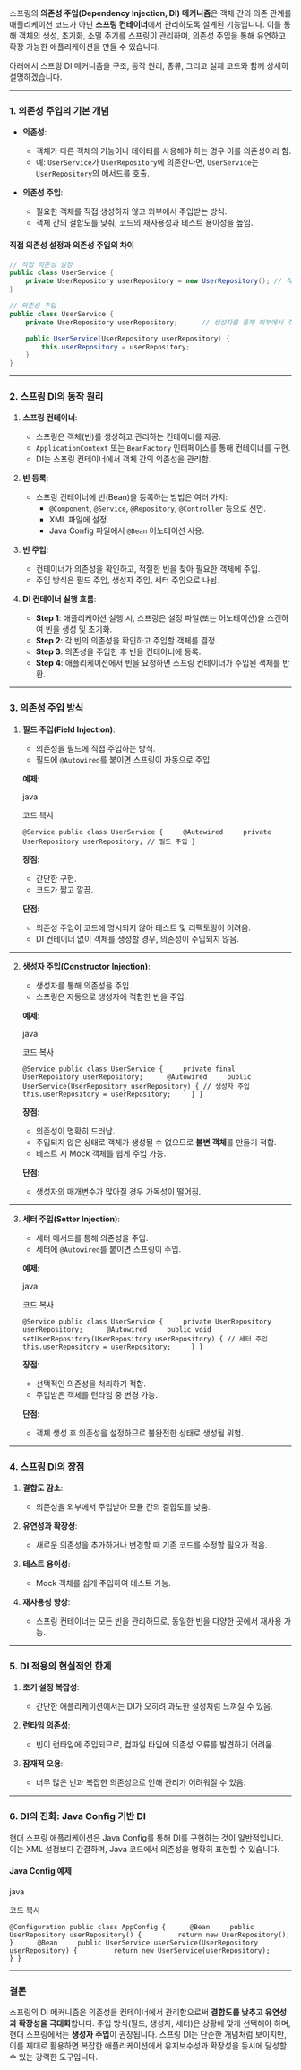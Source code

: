 스프링의 **의존성 주입(Dependency Injection, DI) 메커니즘**은 객체 간의 의존 관계를 애플리케이션 코드가 아닌 **스프링 컨테이너**에서 관리하도록 설계된 기능입니다. 이를 통해 객체의 생성, 초기화, 소멸 주기를 스프링이 관리하며, 의존성 주입을 통해 유연하고 확장 가능한 애플리케이션을 만들 수 있습니다.

아래에서 스프링 DI 메커니즘을 구조, 동작 원리, 종류, 그리고 실제 코드와 함께 상세히 설명하겠습니다.

---

### **1. 의존성 주입의 기본 개념**

- **의존성**:
    
    - 객체가 다른 객체의 기능이나 데이터를 사용해야 하는 경우 이를 의존성이라 함.
    - 예: `UserService`가 `UserRepository`에 의존한다면, `UserService`는 `UserRepository`의 메서드를 호출.
- **의존성 주입**:
    
    - 필요한 객체를 직접 생성하지 않고 외부에서 주입받는 방식.
    - 객체 간의 결합도를 낮춰, 코드의 재사용성과 테스트 용이성을 높임.

#### **직접 의존성 설정과 의존성 주입의 차이**
```java
// 직접 의존성 설정 
public class UserService {     
	private UserRepository userRepository = new UserRepository(); // 직접 객체 생성 
}  

// 의존성 주입 
public class UserService {     
	private UserRepository userRepository;      // 생성자를 통해 외부에서 주입     

	public UserService(UserRepository userRepository) {
		this.userRepository = userRepository;     
	} 
}
```
---

### **2. 스프링 DI의 동작 원리**

1. **스프링 컨테이너**:
    
    - 스프링은 객체(빈)를 생성하고 관리하는 컨테이너를 제공.
    - `ApplicationContext` 또는 `BeanFactory` 인터페이스를 통해 컨테이너를 구현.
    - DI는 스프링 컨테이너에서 객체 간의 의존성을 관리함.
2. **빈 등록**:
    
    - 스프링 컨테이너에 빈(Bean)을 등록하는 방법은 여러 가지:
        - `@Component`, `@Service`, `@Repository`, `@Controller` 등으로 선언.
        - XML 파일에 설정.
        - Java Config 파일에서 `@Bean` 어노테이션 사용.
3. **빈 주입**:
    
    - 컨테이너가 의존성을 확인하고, 적절한 빈을 찾아 필요한 객체에 주입.
    - 주입 방식은 필드 주입, 생성자 주입, 세터 주입으로 나뉨.
4. **DI 컨테이너 실행 흐름**:
    
    - **Step 1**: 애플리케이션 실행 시, 스프링은 설정 파일(또는 어노테이션)을 스캔하여 빈을 생성 및 초기화.
    - **Step 2**: 각 빈의 의존성을 확인하고 주입할 객체를 결정.
    - **Step 3**: 의존성을 주입한 후 빈을 컨테이너에 등록.
    - **Step 4**: 애플리케이션에서 빈을 요청하면 스프링 컨테이너가 주입된 객체를 반환.

---

### **3. 의존성 주입 방식**

1. **필드 주입(Field Injection)**:
    
    - 의존성을 필드에 직접 주입하는 방식.
    - 필드에 `@Autowired`를 붙이면 스프링이 자동으로 주입.
    
    **예제**:
    
    java
    
    코드 복사
    
    `@Service public class UserService {     @Autowired     private UserRepository userRepository; // 필드 주입 }`
    
    **장점**:
    
    - 간단한 구현.
    - 코드가 짧고 깔끔.
    
    **단점**:
    
    - 의존성 주입이 코드에 명시되지 않아 테스트 및 리팩토링이 어려움.
    - DI 컨테이너 없이 객체를 생성할 경우, 의존성이 주입되지 않음.

---

2. **생성자 주입(Constructor Injection)**:
    
    - 생성자를 통해 의존성을 주입.
    - 스프링은 자동으로 생성자에 적합한 빈을 주입.
    
    **예제**:
    
    java
    
    코드 복사
    
    `@Service public class UserService {     private final UserRepository userRepository;      @Autowired     public UserService(UserRepository userRepository) { // 생성자 주입         this.userRepository = userRepository;     } }`
    
    **장점**:
    
    - 의존성이 명확히 드러남.
    - 주입되지 않은 상태로 객체가 생성될 수 없으므로 **불변 객체**를 만들기 적합.
    - 테스트 시 Mock 객체를 쉽게 주입 가능.
    
    **단점**:
    
    - 생성자의 매개변수가 많아질 경우 가독성이 떨어짐.

---

3. **세터 주입(Setter Injection)**:
    
    - 세터 메서드를 통해 의존성을 주입.
    - 세터에 `@Autowired`를 붙이면 스프링이 주입.
    
    **예제**:
    
    java
    
    코드 복사
    
    `@Service public class UserService {     private UserRepository userRepository;      @Autowired     public void setUserRepository(UserRepository userRepository) { // 세터 주입         this.userRepository = userRepository;     } }`
    
    **장점**:
    
    - 선택적인 의존성을 처리하기 적합.
    - 주입받은 객체를 런타임 중 변경 가능.
    
    **단점**:
    
    - 객체 생성 후 의존성을 설정하므로 불완전한 상태로 생성될 위험.

---

### **4. 스프링 DI의 장점**

1. **결합도 감소**:
    
    - 의존성을 외부에서 주입받아 모듈 간의 결합도를 낮춤.
2. **유연성과 확장성**:
    
    - 새로운 의존성을 추가하거나 변경할 때 기존 코드를 수정할 필요가 적음.
3. **테스트 용이성**:
    
    - Mock 객체를 쉽게 주입하여 테스트 가능.
4. **재사용성 향상**:
    
    - 스프링 컨테이너는 모든 빈을 관리하므로, 동일한 빈을 다양한 곳에서 재사용 가능.

---

### **5. DI 적용의 현실적인 한계**

1. **초기 설정 복잡성**:
    
    - 간단한 애플리케이션에서는 DI가 오히려 과도한 설정처럼 느껴질 수 있음.
2. **런타임 의존성**:
    
    - 빈이 런타임에 주입되므로, 컴파일 타임에 의존성 오류를 발견하기 어려움.
3. **잠재적 오용**:
    
    - 너무 많은 빈과 복잡한 의존성으로 인해 관리가 어려워질 수 있음.

---

### **6. DI의 진화: Java Config 기반 DI**

현대 스프링 애플리케이션은 Java Config를 통해 DI를 구현하는 것이 일반적입니다. 이는 XML 설정보다 간결하며, Java 코드에서 의존성을 명확히 표현할 수 있습니다.

#### **Java Config 예제**

java

코드 복사

`@Configuration public class AppConfig {      @Bean     public UserRepository userRepository() {         return new UserRepository();     }      @Bean     public UserService userService(UserRepository userRepository) {         return new UserService(userRepository);     } }`

---

### **결론**

스프링의 DI 메커니즘은 의존성을 컨테이너에서 관리함으로써 **결합도를 낮추고 유연성과 확장성을 극대화**합니다. 주입 방식(필드, 생성자, 세터)은 상황에 맞게 선택해야 하며, 현대 스프링에서는 **생성자 주입**이 권장됩니다. 스프링 DI는 단순한 개념처럼 보이지만, 이를 제대로 활용하면 복잡한 애플리케이션에서 유지보수성과 확장성을 동시에 달성할 수 있는 강력한 도구입니다.
